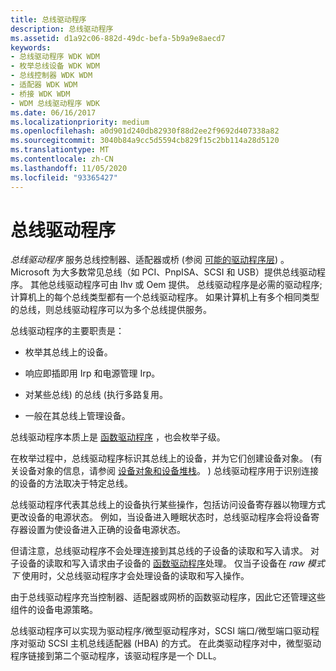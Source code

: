 ```yaml
---
title: 总线驱动程序
description: 总线驱动程序
ms.assetid: d1a92c06-882d-49dc-befa-5b9a9e8aecd7
keywords:
- 总线驱动程序 WDK WDM
- 枚举总线设备 WDK WDM
- 总线控制器 WDK WDM
- 适配器 WDK WDM
- 桥接 WDK WDM
- WDM 总线驱动程序 WDK
ms.date: 06/16/2017
ms.localizationpriority: medium
ms.openlocfilehash: a0d901d240db82930f88d2ee2f9692d407338a82
ms.sourcegitcommit: 3040b84a9cc5d5594cb829f15c2bb114a28d5120
ms.translationtype: MT
ms.contentlocale: zh-CN
ms.lasthandoff: 11/05/2020
ms.locfileid: "93365427"
---
```

# <a name="bus-drivers"></a>总线驱动程序





*总线驱动程序* 服务总线控制器、适配器或桥 (参阅 [可能的驱动程序层](types-of-wdm-drivers.md#possible-driver-layers)) 。 Microsoft 为大多数常见总线（如 PCI、PnpISA、SCSI 和 USB）提供总线驱动程序。 其他总线驱动程序可由 Ihv 或 Oem 提供。 总线驱动程序是必需的驱动程序;计算机上的每个总线类型都有一个总线驱动程序。 如果计算机上有多个相同类型的总线，则总线驱动程序可以为多个总线提供服务。

总线驱动程序的主要职责是：

-   枚举其总线上的设备。

-   响应即插即用 Irp 和电源管理 Irp。

-   对某些总线) 的总线 (执行多路复用。

-   一般在其总线上管理设备。

总线驱动程序本质上是 [函数驱动程序](function-drivers.md) ，也会枚举子级。

在枚举过程中，总线驱动程序标识其总线上的设备，并为它们创建设备对象。  (有关设备对象的信息，请参阅 [设备对象和设备堆栈](introduction-to-device-objects.md)。 ) 总线驱动程序用于识别连接的设备的方法取决于特定总线。

总线驱动程序代表其总线上的设备执行某些操作，包括访问设备寄存器以物理方式更改设备的电源状态。 例如，当设备进入睡眠状态时，总线驱动程序会将设备寄存器设置为使设备进入正确的设备电源状态。

但请注意，总线驱动程序不会处理连接到其总线的子设备的读取和写入请求。 对子设备的读取和写入请求由子设备的 [函数驱动程序](function-drivers.md)处理。 仅当子设备在 *raw 模式下* 使用时，父总线驱动程序才会处理设备的读取和写入操作。

由于总线驱动程序充当控制器、适配器或网桥的函数驱动程序，因此它还管理这些组件的设备电源策略。

总线驱动程序可以实现为驱动程序/微型驱动程序对，SCSI 端口/微型端口驱动程序对驱动 SCSI 主机总线适配器 (HBA) 的方式。 在此类驱动程序对中，微型驱动程序链接到第二个驱动程序，该驱动程序是一个 DLL。

 

 




